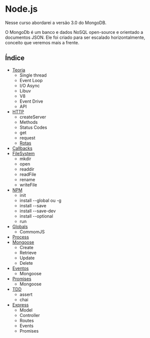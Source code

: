 # Node.js

Nesse curso abordarei a versão 3.0 do MongoDB.

O MongoDb é um banco e dados NoSQL open-source e orientado a documentos JSON. Ele foi criado para ser escalado horizontalmente, conceito que veremos mais a frente.

## Índice

- [Teoria](./theory.md)
    + Single thread
    + Event Loop
    + I/O Async
    + Libuv
    + V8
    + Event Drive
    + API
- [HTTP]()
    + createServer
    + Methods
    + Status Codes
    + get
    + request
    + [Rotas]()
- [Callbacks]()
- [FileSystem]()
    + mkdir
    + open
    + readdir
    + readFile
    + rename
    + writeFile
- [NPM]()
    + init
    + install --global ou -g
    + install --save
    + install --save-dev
    + install --optional
    + run
- [Globals]()
    + CommomJS
- [Process]()
- [Mongoose]()
    + Create
    + Retrieve
    + Update
    + Delete
- [Eventos]()
    + Mongoose
- [Promises]()
    + Mongoose
- [TDD]()
    + assert
    + chai
- [Express]()
    + Model
    + Controller
    + Routes
    + Events
    + Promises
